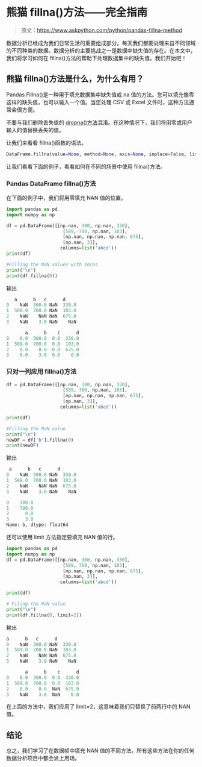 # 熊猫 fillna()方法——完全指南

> 原文：<https://www.askpython.com/python/pandas-fillna-method>

数据分析已经成为我们日常生活的重要组成部分。每天我们都要处理来自不同领域的不同种类的数据。数据分析的主要挑战之一是数据中缺失值的存在。在本文中，我们将学习如何在 fillna()方法的帮助下处理数据集中的缺失值。我们开始吧！

## 熊猫 fillna()方法是什么，为什么有用？

Pandas Fillna()是一种用于填充数据集中缺失值或 na 值的方法。您可以填充像零这样的缺失值，也可以输入一个值。当您处理 CSV 或 Excel 文件时，这种方法通常会很方便。

不要与我们删除丢失值的 [dropna()方法](https://www.askpython.com/python-modules/pandas/drop-multiple-columns-dataframe)混淆。在这种情况下，我们将用零或用户输入的值替换丢失的值。

让我们来看看 fillna()函数的语法。

```py
DataFrame.fillna(value=None, method=None, axis=None, inplace=False, limit=None, downcast=None, **kwargs)

```

让我们看看下面的例子，看看如何在不同的场景中使用 fillna()方法。

### **Pandas DataFrame fillna()方法**

在下面的例子中，我们将用零填充 NAN 值的位置。

```py
import pandas as pd
import numpy as np

df = pd.DataFrame([[np.nan, 300, np.nan, 330],
                     [589, 700, np.nan, 103],
                     [np.nan, np.nan, np.nan, 675],
                     [np.nan, 3]],
                    columns=list('abcd'))
print(df)

#Filling the NaN values with zeros.
print("\n")
print(df.fillna(0))

```

输出

```py
   a      b   c      d
0    NaN  300.0 NaN  330.0
1  589.0  700.0 NaN  103.0
2    NaN    NaN NaN  675.0
3    NaN    3.0 NaN    NaN

       a      b    c      d
0    0.0  300.0  0.0  330.0
1  589.0  700.0  0.0  103.0
2    0.0    0.0  0.0  675.0
3    0.0    3.0  0.0    0.0

```

### **只对一列应用 fillna()方法**

```py
df = pd.DataFrame([[np.nan, 300, np.nan, 330],
                     [589, 700, np.nan, 103],
                     [np.nan, np.nan, np.nan, 675],
                     [np.nan, 3]],
                    columns=list('abcd'))

print(df)

#Filling the NaN value 
print("\n")
newDF = df['b'].fillna(0)
print(newDF)

```

输出

```py
 a      b   c      d
0    NaN  300.0 NaN  330.0
1  589.0  700.0 NaN  103.0
2    NaN    NaN NaN  675.0
3    NaN    3.0 NaN    NaN

0    300.0
1    700.0
2      0.0
3      3.0
Name: b, dtype: float64

```

还可以使用 limit 方法指定要填充 NAN 值的行。

```py
import pandas as pd
import numpy as np
df = pd.DataFrame([[np.nan, 300, np.nan, 330],
                     [589, 700, np.nan, 103],
                     [np.nan, np.nan, np.nan, 675],
                     [np.nan, 3]],
                    columns=list('abcd'))

print(df)

# Filing the NaN value 
print("\n")
print(df.fillna(0, limit=2))

```

输出

```py
a      b   c      d
0    NaN  300.0 NaN  330.0
1  589.0  700.0 NaN  103.0
2    NaN    NaN NaN  675.0
3    NaN    3.0 NaN    NaN

       a      b    c      d
0    0.0  300.0  0.0  330.0
1  589.0  700.0  0.0  103.0
2    0.0    0.0  NaN  675.0
3    NaN    3.0  NaN    0.0

```

在上面的方法中，我们应用了 limit=2，这意味着我们只替换了前两行中的 NAN 值。

## 结论

总之，我们学习了在数据帧中填充 NAN 值的不同方法。所有这些方法在你的任何数据分析项目中都会派上用场。